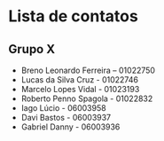 # Lista de contatos

## Grupo X

* Breno Leonardo Ferreira – 01022750
* Lucas da Silva Cruz - 01022746
* Marcelo Lopes Vidal - 01023193
* Roberto Penno Spagola - 01022832
* Iago Lúcio - 06003958
* Davi Bastos - 06003937
* Gabriel Danny - 06003936
